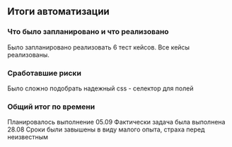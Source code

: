 ## Итоги автоматизации
###  Что было запланировано и что реализовано
Было запланировано реализовать 6 тест кейсов. Все кейсы реализованы.

### Cработавшие риски
Было сложно подобрать надежный css - селектор для полей

### Общий итог по времени
Планировалось выполнение 05.09
Фактически задача была выполнена 28.08
Сроки были завышены в виду малого опыта, страха перед неизвестным